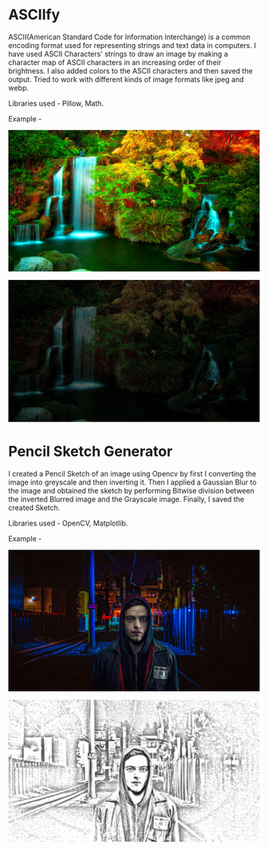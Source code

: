 # ASCIIfy

ASCII(American Standard Code for Information Interchange) is a common encoding format used for representing strings and text data in computers.
I have used ASCII Characters' strings to draw an image by making a character map of ASCII characters in an increasing order of their brightness. I also added colors to the ASCII characters and then saved the output. Tried to work with different kinds of image formats like jpeg and webp.

Libraries used - Pillow, Math.

Example -

![Input 2](https://raw.githubusercontent.com/Phantom-Atom/ACM-projects/main/ASCIIfy%20images/input2.jpg)


![Output 2](https://raw.githubusercontent.com/Phantom-Atom/ACM-projects/main/ASCIIfy%20images/output2.jpg)


# Pencil Sketch Generator

I created a Pencil Sketch of an image using Opencv by first I converting the image into greyscale and then inverting it.
Then I applied a Gaussian Blur to the image and obtained the sketch by performing Bitwise division between the inverted Blurred image and the Grayscale image. Finally, I saved the created Sketch.

Libraries used - OpenCV, Matplotlib.

Example -

![Input 2](https://raw.githubusercontent.com/Phantom-Atom/ACM-projects/main/Pencil%20Sketch%20Images/input2.jpg)


![Output 2](https://raw.githubusercontent.com/Phantom-Atom/ACM-projects/main/Pencil%20Sketch%20Images/output2.jpg)


